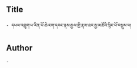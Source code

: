 ## Title
	- དཔལ་འབྲུག་པ་རིན་པོ་ཆེ་ངག་དབང་རྣམ་རྒྱལ་གྱི་རྣམ་ཐར་རྒྱ་མཚོའི་སྙིང་པོ་བསྡུས་པ།

## Author
	- 

